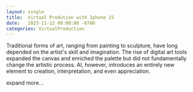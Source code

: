 ```yaml
---
layout: single
title:  Virtual Prodution with Iphone 15
date:   2023-11-12 00:00:00 -0700
categories: VirtualProduction
---
```

Traditional forms of art, ranging from painting to sculpture, have long depended on the artist's skill and imagination. The rise of digital art tools expanded the canvas and enriched the palette but did not fundamentally change the artistic process. AI, however, introduces an entirely new element to creation, interpretation, and even appreciation.

expand more...